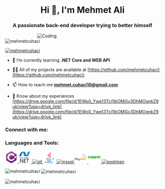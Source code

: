 <h1 align="center">Hi 👋, I'm Mehmet Ali</h1>
<h3 align="center">A passionate back-end developer trying to better himself</h3>
<img align="right" alt="Coding" width="400" src="https://i.pinimg.com/originals/7f/7f/28/7f7f2882899755a705a2953b6fcfc263.gif">
<p align="left"> <img src="https://komarev.com/ghpvc/?username=mehmetcuhaci&label=Profile%20views&color=0e75b6&style=flat" alt="mehmetcuhaci" /> </p>

<p align="left"> <a href="https://github.com/ryo-ma/github-profile-trophy"><img src="https://github-profile-trophy.vercel.app/?username=mehmetcuhaci" alt="mehmetcuhaci" /></a> </p>

- 🌱 I’m currently learning **.NET Core and WEB API**

- 👨‍💻 All of my projects are available at [https://github.com/mehmetcuhaci](https://github.com/mehmetcuhaci)

- 📫 How to reach me **mehmet.cuhaci10@gmail.com**

- 📄 Know about my experiences [https://drive.google.com/file/d/1EWo0_Ywe13Tcj1IbOMGv3DhMOgnkZ9uk/view?usp=drive_link](https://drive.google.com/file/d/1EWo0_Ywe13Tcj1IbOMGv3DhMOgnkZ9uk/view?usp=drive_link)

<h3 align="left">Connect with me:</h3>
<p align="left">
</p>

<h3 align="left">Languages and Tools:</h3>
<p align="left"> <a href="https://www.w3schools.com/cs/" target="_blank" rel="noreferrer"> <img src="https://raw.githubusercontent.com/devicons/devicon/master/icons/csharp/csharp-original.svg" alt="csharp" width="40" height="40"/> </a> <a href="https://dotnet.microsoft.com/" target="_blank" rel="noreferrer"> <img src="https://raw.githubusercontent.com/devicons/devicon/master/icons/dot-net/dot-net-original-wordmark.svg" alt="dotnet" width="40" height="40"/> </a> <a href="https://git-scm.com/" target="_blank" rel="noreferrer"> <img src="https://www.vectorlogo.zone/logos/git-scm/git-scm-icon.svg" alt="git" width="40" height="40"/> </a> <a href="https://www.java.com" target="_blank" rel="noreferrer"> <img src="https://raw.githubusercontent.com/devicons/devicon/master/icons/java/java-original.svg" alt="java" width="40" height="40"/> </a> <a href="https://www.microsoft.com/en-us/sql-server" target="_blank" rel="noreferrer"> <img src="https://www.svgrepo.com/show/303229/microsoft-sql-server-logo.svg" alt="mssql" width="40" height="40"/> </a> <a href="https://www.mysql.com/" target="_blank" rel="noreferrer"> <img src="https://raw.githubusercontent.com/devicons/devicon/master/icons/mysql/mysql-original-wordmark.svg" alt="mysql" width="40" height="40"/> </a> <a href="https://www.nginx.com" target="_blank" rel="noreferrer"> <img src="https://raw.githubusercontent.com/devicons/devicon/master/icons/nginx/nginx-original.svg" alt="nginx" width="40" height="40"/> </a> <a href="https://postman.com" target="_blank" rel="noreferrer"> <img src="https://www.vectorlogo.zone/logos/getpostman/getpostman-icon.svg" alt="postman" width="40" height="40"/> </a> </p>

<p><img align="left" src="https://github-readme-stats.vercel.app/api/top-langs?username=mehmetcuhaci&show_icons=true&locale=en&layout=compact" alt="mehmetcuhaci" /></p>

<p>&nbsp;<img align="center" src="https://github-readme-stats.vercel.app/api?username=mehmetcuhaci&show_icons=true&locale=en" alt="mehmetcuhaci" /></p>

<p><img align="center" src="https://github-readme-streak-stats.herokuapp.com/?user=mehmetcuhaci&" alt="mehmetcuhaci" /></p>
